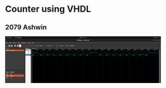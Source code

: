 <h1>Counter using VHDL</h1>
<h2>2079 Ashwin</h2>
<img src="./counter.jpg" alt="3 bit up counter." />
